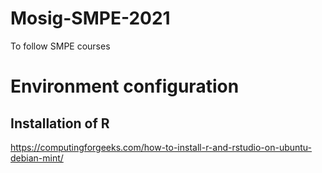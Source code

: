 # Mosig-SMPE-2021
To follow SMPE courses

# Environment configuration

## Installation of R 

https://computingforgeeks.com/how-to-install-r-and-rstudio-on-ubuntu-debian-mint/


